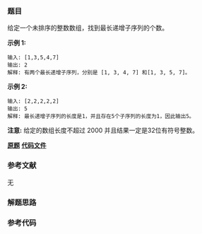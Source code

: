 ### 题目
给定一个未排序的整数数组，找到最长递增子序列的个数。

**示例 1:**

    
    
    输入: [1,3,5,4,7]
    输出: 2
    解释: 有两个最长递增子序列，分别是 [1, 3, 4, 7] 和[1, 3, 5, 7]。
    

**示例 2:**

    
    
    输入: [2,2,2,2,2]
    输出: 5
    解释: 最长递增子序列的长度是1，并且存在5个子序列的长度为1，因此输出5。
    

**注意:**  给定的数组长度不超过 2000 并且结果一定是32位有符号整数。

 **[原题](https://leetcode-cn.com/problems/number-of-longest-increasing-subsequence/)**    **[代码文件]()**


### 参考文献
无

### 解题思路




### 参考代码

```go


```




